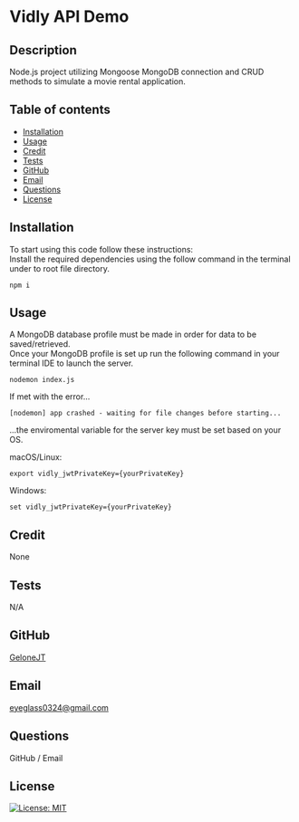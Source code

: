 # Vidly API Demo

## Description

Node.js project utilizing Mongoose MongoDB connection and CRUD methods to simulate a movie rental application.

## Table of contents

- [Installation](#installation)
- [Usage](#usage)
- [Credit](#credit)
- [Tests](#tests)
- [GitHub](#github)
- [Email](#email)
- [Questions](#questions)
- [License](#license)

## Installation

To start using this code follow these instructions: <br>
Install the required dependencies using the follow command in the terminal under to root file directory.

```
npm i
```

## Usage

A MongoDB database profile must be made in order for data to be saved/retrieved.<br>
Once your MongoDB profile is set up run the following command in your terminal IDE to launch the server.

```
nodemon index.js
```
If met with the error...
```
[nodemon] app crashed - waiting for file changes before starting...
 ```
 ...the enviromental variable for the server key must be set based on your OS.<br>

macOS/Linux:
 ```
 export vidly_jwtPrivateKey={yourPrivateKey}
 ```
 Windows:
 ```
 set vidly_jwtPrivateKey={yourPrivateKey}
 ```
## Credit

None

## Tests

N/A

## GitHub

[GeloneJT](https://github.com/GeloneJT)

## Email

eyeglass0324@gmail.com

## Questions

GitHub / Email

## License

[![License: MIT](https://img.shields.io/badge/License-MIT-yellow.svg)](https://opensource.org/licenses/MIT)
